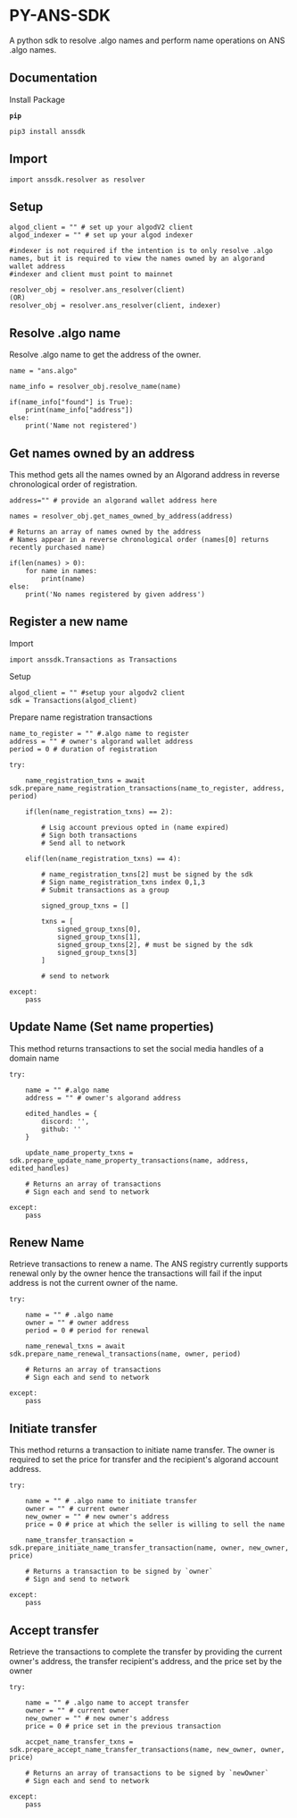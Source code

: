 # PY-ANS-SDK
A python sdk to resolve .algo names and perform name operations on ANS .algo names.

## Documentation


Install Package

**`pip`**
```
pip3 install anssdk
```

## Import
```
import anssdk.resolver as resolver
```

## Setup

```
algod_client = "" # set up your algodV2 client
algod_indexer = "" # set up your algod indexer

#indexer is not required if the intention is to only resolve .algo names, but it is required to view the names owned by an algorand wallet address
#indexer and client must point to mainnet

resolver_obj = resolver.ans_resolver(client)
(OR)
resolver_obj = resolver.ans_resolver(client, indexer)
```


## Resolve .algo name
Resolve .algo name to get the address of the owner.
```
name = "ans.algo"

name_info = resolver_obj.resolve_name(name)

if(name_info["found"] is True):
    print(name_info["address"])
else:
    print('Name not registered')    
```

## Get names owned by an address
This method gets all the names owned by an Algorand address in reverse chronological order of registration.
```
address="" # provide an algorand wallet address here

names = resolver_obj.get_names_owned_by_address(address)

# Returns an array of names owned by the address
# Names appear in a reverse chronological order (names[0] returns recently purchased name)

if(len(names) > 0):
    for name in names:
        print(name)
else:
    print('No names registered by given address')        
```

## Register a new name

Import 
```
import anssdk.Transactions as Transactions
```
Setup
```
algod_client = "" #setup your algodv2 client
sdk = Transactions(algod_client)
```
Prepare name registration transactions
```
name_to_register = "" #.algo name to register
address = "" # owner's algorand wallet address
period = 0 # duration of registration

try:

    name_registration_txns = await sdk.prepare_name_registration_transactions(name_to_register, address, period)

    if(len(name_registration_txns) == 2):

        # Lsig account previous opted in (name expired)
        # Sign both transactions
        # Send all to network

    elif(len(name_registration_txns) == 4):

        # name_registration_txns[2] must be signed by the sdk
        # Sign name_registration_txns index 0,1,3
        # Submit transactions as a group

        signed_group_txns = []

        txns = [
            signed_group_txns[0],
            signed_group_txns[1],
            signed_group_txns[2], # must be signed by the sdk
            signed_group_txns[3]
        ]

        # send to network

except:
    pass
```

## Update Name (Set name properties)
This method returns transactions to set the social media handles of a domain name

```
try:

    name = "" #.algo name
    address = "" # owner's algorand address

    edited_handles = {
        discord: '',
        github: ''
    }

    update_name_property_txns = sdk.prepare_update_name_property_transactions(name, address, edited_handles)

    # Returns an array of transactions
    # Sign each and send to network

except:
    pass
```

## Renew Name
Retrieve transactions to renew a name. The ANS registry currently supports renewal only by the owner hence the transactions will fail if the input address is not the current owner of the name.

```
try:

    name = "" # .algo name
    owner = "" # owner address
    period = 0 # period for renewal

    name_renewal_txns = await sdk.prepare_name_renewal_transactions(name, owner, period)

    # Returns an array of transactions 
    # Sign each and send to network

except:
    pass
```

## Initiate transfer
This method returns a transaction to initiate name transfer. The owner is required to set the price for transfer and the recipient's algorand account address.

```
try:
    
    name = "" # .algo name to initiate transfer
    owner = "" # current owner
    new_owner = "" # new owner's address
    price = 0 # price at which the seller is willing to sell the name

    name_transfer_transaction = sdk.prepare_initiate_name_transfer_transaction(name, owner, new_owner, price)

    # Returns a transaction to be signed by `owner` 
    # Sign and send to network

except:
    pass
```

## Accept transfer
Retrieve the transactions to complete the transfer by providing the current owner's address, the transfer recipient's address, and the price set by the owner
```
try:
    
    name = "" # .algo name to accept transfer
    owner = "" # current owner
    new_owner = "" # new owner's address
    price = 0 # price set in the previous transaction

    accpet_name_transfer_txns = sdk.prepare_accept_name_transfer_transactions(name, new_owner, owner, price)

    # Returns an array of transactions to be signed by `newOwner`
    # Sign each and send to network

except:
    pass
```




